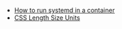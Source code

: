- [How to run systemd in a container](https://developers.redhat.com/blog/2019/04/24/how-to-run-systemd-in-a-container#)
- [CSS Length Size Units](https://www.w3schools.com/cssref/css_units.php)